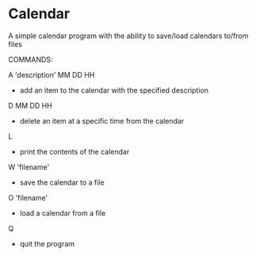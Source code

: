 # Calendar
A simple calendar program with the ability to save/load calendars to/from files


COMMANDS:

A 'description' MM DD HH
  - add an item to the calendar with the specified description
  
D MM DD HH
  - delete an item at a specific time from the calendar
  
L
  - print the contents of the calendar
  
W 'filename'
  - save the calendar to a file
  
O 'filename'
  - load a calendar from a file
  
Q
  - quit the program
